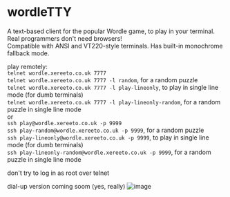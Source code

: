 # wordleTTY

A text-based client for the popular Wordle game, to play in your terminal. Real programmers don't need browsers!  
Compatible with ANSI and VT220-style terminals. Has built-in monochrome fallback mode. 

play remotely:  
`telnet wordle.xereeto.co.uk 7777 `  
`telnet wordle.xereeto.co.uk 7777 -l random`, for a random puzzle  
`telnet wordle.xereeto.co.uk 7777 -l play-lineonly`, to play in single line mode (for dumb terminals)  
`telnet wordle.xereeto.co.uk 7777 -l play-lineonly-random`, for a random puzzle in single line mode   
or  
`ssh play@wordle.xereeto.co.uk -p 9999`  
`ssh play-random@wordle.xereeto.co.uk -p 9999`, for a random puzzle  
`ssh play-lineonly@wordle.xereeto.co.uk -p 9999`, to play in single line mode (for dumb terminals)  
`ssh play-lineonly-random@wordle.xereeto.co.uk -p 9999`, for a random puzzle in single line mode  

don't try to log in as root over telnet

dial-up version coming soom (yes, really)
![image](https://user-images.githubusercontent.com/4806744/152666421-ca5dd7a1-6da2-475d-9aa1-377486a37ed6.png)
